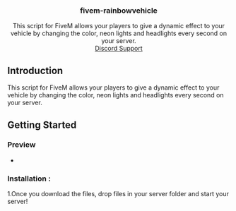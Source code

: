 <div align="center">
  <a href="https://github.com/MiraxxR1/fivem-rainbowvehicle"> </a>
  <h3 align="center">fivem-rainbowvehicle</h3>

  <p align="center">
    This script for FiveM allows your players to give a dynamic effect to your vehicle by changing the color, neon lights and headlights every second on your server.
    <br />
    <a href="https://discord.gg/wJmnKQHTWD">Discord Support</a>
  </p>
</div>

## Introduction

This script for FiveM allows your players to give a dynamic effect to your vehicle by changing the color, neon lights and headlights every second on your server.

## Getting Started

### Preview
- 

### Installation : 

1.Once you download the files, drop files in your server folder and start your server!
